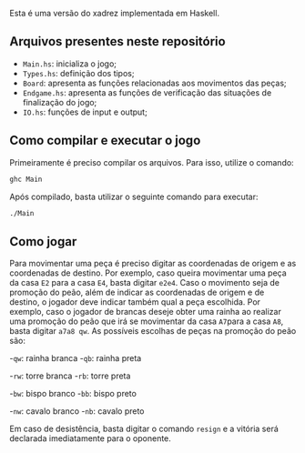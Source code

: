 Esta é uma versão do xadrez implementada em Haskell.

## Arquivos presentes neste repositório

- `Main.hs`: inicializa o jogo;
- `Types.hs`: definição dos tipos;
- `Board`: apresenta as funções relacionadas aos movimentos das peças; 
- `Endgame.hs`: apresenta as funções de verificação das situações de finalização do jogo;
- `IO.hs`: funções de input e output;

## Como compilar e executar o jogo
Primeiramente é preciso compilar os arquivos. Para isso, utilize o comando:

```sh
ghc Main
```
Após compilado, basta utilizar o seguinte comando para executar:

```sh
./Main
```

## Como jogar
Para movimentar uma peça é preciso digitar as coordenadas de origem e as coordenadas de destino. Por exemplo, caso queira movimentar uma peça da casa `E2` para a casa `E4`, basta digitar `e2e4`.
Caso o movimento seja de promoção do peão, além de indicar as coordenadas de origem e de destino, o jogador deve indicar também qual a peça escolhida. Por exemplo, caso o jogador de brancas deseje obter uma rainha ao realizar uma promoção do peão que irá se movimentar da casa `A7`para a casa `A8`, basta digitar `a7a8 qw`.
As possíveis escolhas de peças na promoção do peão são:

-`qw`: rainha branca       -`qb`: rainha preta

-`rw`: torre branca        -`rb`: torre preta

-`bw`: bispo branco        -`bb`: bispo preto

-`nw`: cavalo branco       -`nb`: cavalo preto

Em caso de desistência, basta digitar o comando `resign` e a vitória será declarada imediatamente para o oponente.
